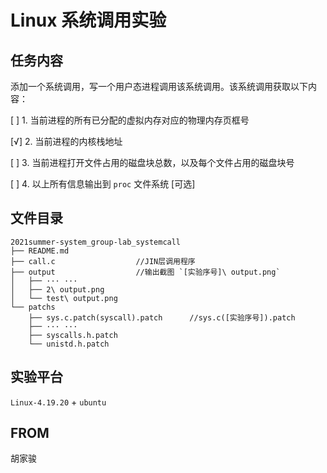 # Linux 系统调用实验

## 任务内容

添加一个系统调用，写一个用户态进程调用该系统调用。该系统调用获取以下内容：

[  ]	1. 当前进程的所有已分配的虚拟内存对应的物理内存页框号

[√]	2. 当前进程的内核栈地址

[  ]	3. 当前进程打开文件占用的磁盘块总数，以及每个文件占用的磁盘块号

[  ]	4. 以上所有信息输出到 `proc` 文件系统 [可选]

## 文件目录

``` 目录
2021summer-system_group-lab_systemcall
├── README.md
├── call.c					//JIN层调用程序
├── output					//输出截图 `[实验序号]\ output.png`
│   ├── ··· ···
│   ├── 2\ output.png
│   └── test\ output.png
└── patchs
    ├── sys.c.patch(syscall).patch		//sys.c([实验序号]).patch
    ├── ··· ···
    ├── syscalls.h.patch
    └── unistd.h.patch
```

## 实验平台

`Linux-4.19.20` + `ubuntu`

## FROM

胡家骏
